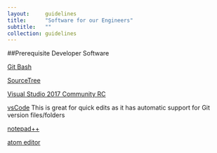 ```yaml
---
layout:     guidelines
title:      "Software for our Engineers"
subtitle:   ""
collection: guidelines
---
```


##Prerequisite Developer Software

[Git Bash](https://git-scm.com/download/win)

[SourceTree](sourcetreeapp.com)

[Visual Studio 2017 Community RC](https://www.visualstudio.com/vs/visual-studio-2017-rc/)

[vsCode](http://code.visualstudio.com/)
This is great for quick edits as it has automatic support for Git version files/folders

[notepad++](https://notepad-plus-plus.org/)

[atom editor](https://atom.io)
